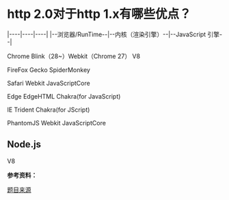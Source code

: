 # http 2.0对于http 1.x有哪些优点？

|----|----|----|
|--浏览器/RunTime--|--内核（渲染引擎）--|--JavaScript 引擎--|

Chrome
Blink（28~）Webkit（Chrome 27）
V8


FireFox
Gecko
SpiderMonkey


Safari
Webkit
JavaScriptCore


Edge
EdgeHTML
Chakra(for JavaScript)


IE
Trident
Chakra(for JScript)


PhantomJS
Webkit
JavaScriptCore


Node.js
-
V8



**参考资料：**

[题目来源](https://juejin.im/post/5d89798d6fb9a06b102769b1) 
